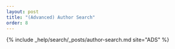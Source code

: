 ```yaml
---
layout: post
title: "(Advanced) Author Search"
order: 8
---
```


{% include _help/search/_posts/author-search.md site="ADS" %}
